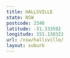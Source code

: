```yaml
---
title: HALLSVILLE
state: NSW
postcode: 2340
latitude: -31.333592
longitude: 151.138322
url: /nsw/hallsville/
layout: suburb
---
```

